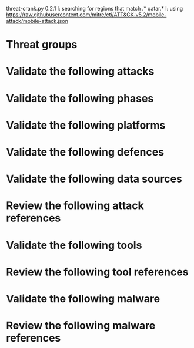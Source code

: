 threat-crank.py 0.2.1
I: searching for regions that match .* qatar.*
I: using https://raw.githubusercontent.com/mitre/cti/ATT&CK-v5.2/mobile-attack/mobile-attack.json
# Threat groups


# Validate the following attacks


# Validate the following phases


# Validate the following platforms


# Validate the following defences


# Validate the following data sources


# Review the following attack references


# Validate the following tools


# Review the following tool references


# Validate the following malware


# Review the following malware references



